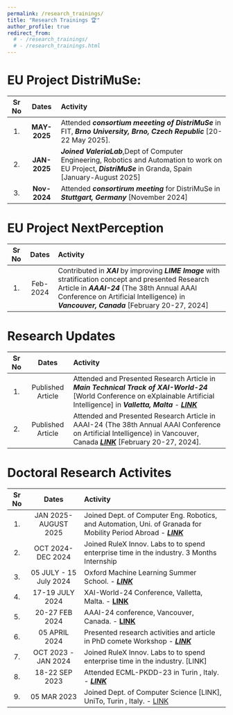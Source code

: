 ```yaml
---
permalink: /research_trainings/
title: "Research Trainings 🏆"
author_profile: true
redirect_from: 
  # - /research_trainings/
  # - /research_trainings.html
---
```



EU Project DistriMuSe:
===

| Sr No | Dates | Activity |
| :--: | :--: | :-- |
| 1. | **MAY-2025** | Attended **_consortium meeeting of DistriMuSe_** in FIT, **_Brno University, Brno, Czech Republic_** [20-22 May 2025]. |
| 2. | **JAN-2025** | **_Joined ValeriaLab_**,Dept of Computer Engineering, Robotics and Automation to work on EU Project, **_DistriMuSe_** in Granda, Spain [January-August 2025] |
| 3. | **Nov-2024** | Attended **_consortirum meeting_** for DistriMuSe in **_Stuttgart, Germany_** [November 2024] |

<!-- MAY-2025: Attended consortium meeeting of DistriMuSe in FIT, Brno University, Brno, CZ Republic [20-22 May 2025]. -->
<!-- JAN-2025 : Joined ValeriaLab,Dept of Computer Engineering, Robotics and Automation to work on EU Project, DistriMuSe in Granda, Spain [January-August 2025]. -->
<!-- Nov-2024: Attended consortirum meeting for DistriMuSe in Stuttgart, Germany [November 2024]. -->

EU Project NextPerception
===

| Sr No | Dates | Activity |
| :--: | :--: | :-- |
| 1. | Feb-2024 | Contributed in **_XAI_** by improving **_LIME Image_** with stratification concept and presented Research Article in **_AAAI-24_** (The 38th Annual AAAI Conference on Artificial Intelligence) in **_Vancouver, Canada_** [February 20-27, 2024] |

<!-- Contributed in XAI by improving LIME Image with stratification concept and presented Research Article in AAAI-24 (The 38th Annual AAAI Conference on Artificial Intelligence) in Vancouver, Canada [February 20-27, 2024] -->

Research Updates
===

| Sr No | Dates | Activity |
| :--: | :--: | :-- |
| 1. | Published Article | Attended and Presented Research Article in **_Main Technical Track of XAI-World-24_** [World Conference on eXplainable Artificial Intelligence] in **_Valletta, Malta_** - [**_LINK_**](https://rashidrao-pk.github.io//publication/p10_anomaly_detection_xai) |
| 2. | Published Article | Attended and Presented Research Article in AAAI-24 (The 38th Annual AAAI Conference on Artificial Intelligence) in Vancouver, Canada [**_LINK_**](https://rashidrao-pk.github.io//publication/p9_lime_stratified) [February 20-27, 2024]. |


Doctoral Research Activites
===

| Sr No | Dates | Activity |
| :--: | :--: | :-- |
| 1. | JAN 2025-AUGUST 2025 | Joined Dept. of Computer Eng. Robotics, and Automation, Uni. of Granada for Mobility Period Abroad - [**_LINK_**](../files/certificates/erasmus_funding.png) |
| 2. | OCT 2024-DEC 2024 | Joined RuleX Innov. Labs to to spend enterprise time in the industry. 3 Months Internship |
| 3. | 05 JULY - 15 July 2024 | Oxford Machine Learning Summer School. - [**_LINK_**](../files/certificates/OxML.png) |
| 4. | 17-19 JULY 2024 | XAI-World-24 Conference, Valletta, Malta. - [**LINK**](../files/certificates/xai_2024.png) |
| 5. | 20-27 FEB 2024 | AAAI-24 conference, Vancouver, Canada. - [**LINK**](../files/certificates/AAAI-24_Certificate.jpeg) |
| 6. | 05 APRIL 2024 | Presented research activities and article in PhD comete Workshop - [**_LINK_**](https://comete.di.unito.it/comete-phd-workshop-2024/) |
| 7. | OCT 2023 - JAN 2024 | Joined RuleX Innov. Labs to to spend enterprise time in the industry. [LINK] |
| 8. | 18-22 SEP 2023 | Attended ECML-PKDD-23 in Turin , Italy.  - [**_LINK_**](../files/certificates/ECML_23.png) |
| 9. | 05 MAR 2023 | Joined Dept. of Computer Science [LINK], UniTo, Turin , Italy. - [LINK]() |

<!-- Other Research Trainings
===
1. SEMINAR:		XXXX 	
2. WORKSHOP:		XXXX -->